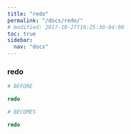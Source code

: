 ```yaml
---
title: "redo"
permalink: "/docs/redo/"
# modified: 2017-10-27T16:25:30-04:00
toc: true
sidebar:
  nav: "docs"
---
```

### redo
```ruby
# BEFORE

redo

```
```ruby
# BECOMES

redo
```
